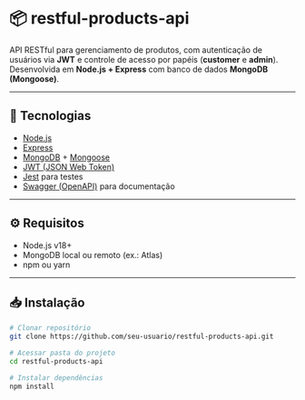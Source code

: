 # 📦 restful-products-api  

API RESTful para gerenciamento de produtos, com autenticação de usuários via **JWT** e controle de acesso por papéis (**customer** e **admin**).  
Desenvolvida em **Node.js + Express** com banco de dados **MongoDB (Mongoose)**.  

---

## 🚀 Tecnologias  
- [Node.js](https://nodejs.org/)  
- [Express](https://expressjs.com/)  
- [MongoDB](https://www.mongodb.com/) + [Mongoose](https://mongoosejs.com/)  
- [JWT (JSON Web Token)](https://jwt.io/)  
- [Jest](https://jestjs.io/) para testes  
- [Swagger (OpenAPI)](https://swagger.io/) para documentação  

---

## ⚙️ Requisitos  
- Node.js v18+  
- MongoDB local ou remoto (ex.: Atlas)  
- npm ou yarn  

---

## 📥 Instalação  

```bash
# Clonar repositório
git clone https://github.com/seu-usuario/restful-products-api.git

# Acessar pasta do projeto
cd restful-products-api

# Instalar dependências
npm install

